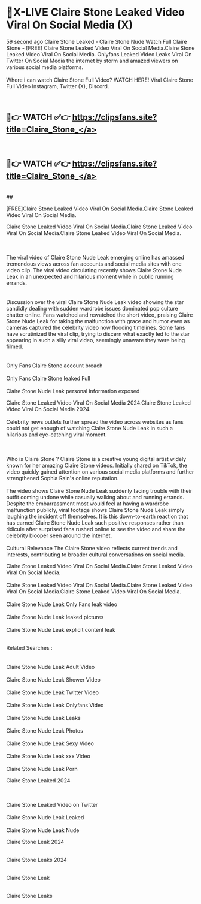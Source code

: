 # 🔴X-LIVE Claire Stone  Leaked Video Viral On Social Media (X)<br>


59 second ago Claire Stone  Leaked  - Claire Stone  Nude  Watch Full Claire Stone  - [FREE] Claire Stone  Leaked Video Viral On Social Media.Claire Stone  Leaked Video Viral On Social Media.   Onlyfans Leaked Video Leaks Viral On Twitter On Social Media the internet by storm and amazed viewers on various social media platforms. <br><br>
Where i can watch Claire Stone  Full Video? WATCH HERE! Viral Claire Stone  Full Video Instagram, Twitter (X), Discord. <br>


 <br>

##  🔴👉 WATCH ✅👉  <a href="https://clipsfans.site?title=Claire_Stone_&ref=git">https://clipsfans.site?title=Claire_Stone_</a> <br>
  <br>

##  🔴👉 WATCH ✅👉  <a href="https://clipsfans.site?title=Claire_Stone_&ref=git">https://clipsfans.site?title=Claire_Stone_</a> <br>
  <br>
  ##



[FREE]Claire Stone  Leaked Video Viral On Social Media.Claire Stone  Leaked Video Viral On Social Media. <br>

Claire Stone  Leaked Video Viral On Social Media.Claire Stone  Leaked Video Viral On Social Media.Claire Stone  Leaked Video Viral On Social Media. <br>


  <br>

  <br>
The viral video of Claire Stone  Nude Leak emerging online has amassed tremendous views across fan accounts and social media sites with one video clip. The viral video circulating recently shows Claire Stone  Nude Leak in an unexpected and hilarious moment while in public running errands.<br>
<br>


<br>
Discussion over the viral Claire Stone  Nude Leak video showing the star candidly dealing with sudden wardrobe issues dominated pop culture chatter online. Fans watched and rewatched the short video, praising Claire Stone  Nude Leak for taking the malfunction with grace and humor even as cameras captured the celebrity video now flooding timelines. Some fans have scrutinized the viral clip, trying to discern what exactly led to the star appearing in such a silly viral video, seemingly unaware they were being filmed.<br>
<br>
<br> 
Only Fans Claire Stone  account breach<br>
<br>
Only Fans Claire Stone  leaked Full <br>
<br>
Claire Stone  Nude Leak personal information exposed<br>

Claire Stone  Leaked Video Viral On Social Media 2024.Claire Stone  Leaked Video Viral On Social Media 2024. <br>
<br>
Celebrity news outlets further spread the video across websites as fans could not get enough of watching Claire Stone  Nude Leak in such a hilarious and eye-catching viral moment.<br>
<br>

<br>
Who is Claire Stone ? Claire Stone  is a creative young digital artist widely known for her amazing Claire Stone  videos. Initially shared on TikTok, the video quickly gained attention on various social media platforms and further strengthened Sophia Rain's online reputation.<br>
<br>
The video shows Claire Stone  Nude Leak suddenly facing trouble with their outfit coming undone while casually walking about and running errands. Despite the embarrassment most would feel at having a wardrobe malfunction publicly, viral footage shows Claire Stone  Nude Leak simply laughing the incident off themselves. It is this down-to-earth reaction that has earned Claire Stone  Nude Leak such positive responses rather than ridicule after surprised fans rushed online to see the video and share the celebrity blooper seen around the internet.<br>
<br>
Cultural Relevance The Claire Stone  video reflects current trends and interests, contributing to broader cultural conversations on social media.<br>

Claire Stone  Leaked Video Viral On Social Media.Claire Stone  Leaked Video Viral On Social Media.<br>
<br>
Claire Stone  Leaked Video Viral On Social Media.Claire Stone  Leaked Video Viral On Social Media.Claire Stone  Leaked Video Viral On Social Media.<br>
<br>
Claire Stone  Nude Leak Only Fans leak video<br>
<br>
Claire Stone  Nude Leak leaked pictures<br>
<br>
Claire Stone  Nude Leak explicit content leak<br>


<br>
Related Searches :<br>
<br>

<br>
Claire Stone  Nude Leak Adult Video<br>
<br>
Claire Stone  Nude Leak Shower Video<br>
<br>
Claire Stone  Nude Leak Twitter Video<br>
<br>
Claire Stone  Nude Leak Onlyfans Video<br>
<br>
Claire Stone  Nude Leak Leaks<br>
<br>
Claire Stone  Nude Leak Photos<br>

<br>
Claire Stone  Nude Leak Sexy Video<br>
<br>
Claire Stone  Nude Leak xxx Video<br>
<br>
Claire Stone  Nude Leak Porn<br>

Claire Stone   Leaked 2024 <br> <br>
<br>

Claire Stone  Leaked Video on Twitter <br>
<br>
Claire Stone  Nude Leak Leaked<br>
<br>
Claire Stone  Nude Leak Nude<br>


Claire Stone   Leak 2024 <br> <br>



Claire Stone   Leaks 2024 <br> <br>



 
Claire Stone   Leak<br> <br>



Claire Stone   Leaks<br> <br>





</p>




 



</p>










